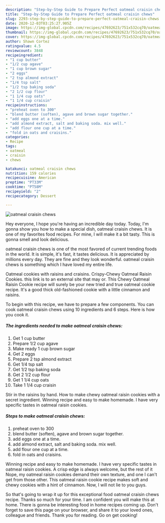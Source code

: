```yaml
---
description: "Step-by-Step Guide to Prepare Perfect oatmeal craisin chews"
title: "Step-by-Step Guide to Prepare Perfect oatmeal craisin chews"
slug: 2293-step-by-step-guide-to-prepare-perfect-oatmeal-craisin-chews
date: 2020-12-03T03:25:27.905Z
image: https://img-global.cpcdn.com/recipes/47692623/751x532cq70/oatmeal-craisin-chews-recipe-main-photo.jpg
thumbnail: https://img-global.cpcdn.com/recipes/47692623/751x532cq70/oatmeal-craisin-chews-recipe-main-photo.jpg
cover: https://img-global.cpcdn.com/recipes/47692623/751x532cq70/oatmeal-craisin-chews-recipe-main-photo.jpg
author: Shawn Cortez
ratingvalue: 4.5
reviewcount: 3848
recipeingredient:
- "1 cup butter"
- "1/2 cup agave"
- "1 cup brown sugar"
- "2 eggs"
- "2 tsp almond extract"
- "1/4 tsp salt"
- "1/2 tsp baking soda"
- "2 1/2 cup flour"
- "1 1/4 cup oats"
- "1 1/4 cup craisin"
recipeinstructions:
- "preheat oven to 300"
- "blend butter (soften), agave and brown sugar together."
- "add eggs one at a time."
- "add almond extract, salt and baking soda. mix well."
- "add flour one cup at a time."
- "fold in oats and craisins."
categories:
- Recipe
tags:
- oatmeal
- craisin
- chews

katakunci: oatmeal craisin chews 
nutrition: 159 calories
recipecuisine: American
preptime: "PT33M"
cooktime: "PT58M"
recipeyield: "2"
recipecategory: Dessert

---
```



![oatmeal craisin chews](https://img-global.cpcdn.com/recipes/47692623/751x532cq70/oatmeal-craisin-chews-recipe-main-photo.jpg)

Hey everyone, I hope you're having an incredible day today. Today, I'm gonna show you how to make a special dish, oatmeal craisin chews. It is one of my favorites food recipes. For mine, I will make it a bit tasty. This is gonna smell and look delicious.

oatmeal craisin chews is one of the most favored of current trending foods in the world. It is simple, it's fast, it tastes delicious. It is appreciated by millions every day. They are fine and they look wonderful. oatmeal craisin chews is something which I have loved my entire life.

Oatmeal cookies with raisins and craisins. Crispy-Chewy Oatmeal Raisin Cookies. this link is to an external site that may or. This Chewy Oatmeal Raisin Cookie recipe will surely be your new tried and true oatmeal cookie recipe. It&#39;s a good thick old-fashioned cookie with a little cinnamon and raisins.


To begin with this recipe, we have to prepare a few components. You can cook oatmeal craisin chews using 10 ingredients and 6 steps. Here is how you cook it.

<!--inarticleads1-->

##### The ingredients needed to make oatmeal craisin chews:

1. Get 1 cup butter
1. Prepare 1/2 cup agave
1. Make ready 1 cup brown sugar
1. Get 2 eggs
1. Prepare 2 tsp almond extract
1. Get 1/4 tsp salt
1. Get 1/2 tsp baking soda
1. Get 2 1/2 cup flour
1. Get 1 1/4 cup oats
1. Take 1 1/4 cup craisin


Stir in the raisins by hand. How to make chewy oatmeal raisin cookies with a secret ingredient. Winning recipe and easy to make homemade. I have very specific tastes in oatmeal raisin cookies. 

<!--inarticleads2-->

##### Steps to make oatmeal craisin chews:

1. preheat oven to 300
1. blend butter (soften), agave and brown sugar together.
1. add eggs one at a time.
1. add almond extract, salt and baking soda. mix well.
1. add flour one cup at a time.
1. fold in oats and craisins.


Winning recipe and easy to make homemade. I have very specific tastes in oatmeal raisin cookies. A crisp edge is always welcome, but the rest of it Nope, my oatmeal raisin cookies demand their own texture, and one I can&#39;t get from those other. This oatmeal raisin cookie recipe makes soft and chewy cookies with a hint of cinnamon. Now, I will not lie to you guys. 

So that's going to wrap it up for this exceptional food oatmeal craisin chews recipe. Thanks so much for your time. I am confident you will make this at home. There is gonna be interesting food in home recipes coming up. Don't forget to save this page on your browser, and share it to your loved ones, colleague and friends. Thank you for reading. Go on get cooking!
